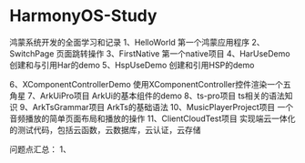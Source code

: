 # HarmonyOS-Study
鸿蒙系统开发的全面学习和记录
1、HelloWorld
第一个鸿蒙应用程序
2、SwitchPage
页面跳转操作
3、FirstNative
第一个native项目
4、HarUseDemo
创建和与引用Har的demo
5、HspUseDemo
创建和引用HSP的demo

6、XComponentControllerDemo
使用XComponentController控件渲染一个五角星
7、ArkUiPro项目
ArkUi的基本组件的demo
8、ts-pro项目
ts相关的语法知识
9、ArkTsGrammar项目
ArkTs的基础语法
10、MusicPlayerProject项目
一个音频播放的简单页面布局和播放的操作
11、ClientCloudTest项目
实现端云一体化的测试代码，包括云函数，云数据库，云认证，云存储


问题点汇总：
1、

